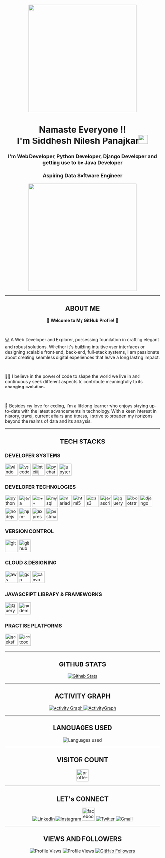 <!DOCTYPE html>
<html lang="en">
<head>
  <meta charset="UTF-8">
  <meta name="viewport" content="width=device-width, initial-scale=1.0">
  <!-- <link rel="stylesheet" href="styles.css"> -->
</head>
<body>
  <!-- Your Profile Header -->
  <p align="center">
    <img src="https://img.freepik.com/free-vector/hand-drawn-web-developers_23-2148819604.jpg?size=626&ext=jpg&ga=GA1.2.169013041.1692602861&semt=ais" height=350>
  </p>
  <h1 align="center">Namaste Everyone !! <br> I'm Siddhesh Nilesh Panajkar<img src="https://raw.githubusercontent.com/MartinHeinz/MartinHeinz/master/wave.gif"
      width="30px"></h1>
  <h3 align="center">I'm Web Developer, Python Developer, Django Developer and getting use to be Java Developer</h3>
  <h3 align="center">Aspiring Data Software Engineer</h3>

  <p align="center">
    <img src="https://img.freepik.com/free-vector/new-app-development-desktop_23-2148684987.jpg?size=626&ext=jpg&ga=GA1.2.169013041.1692602861&semt=ais" height=350>
  </p>

  <hr>
  
  <section class="container about-me">
    <h2 align="center">ABOUT ME</h2>
    <p align="center"> <strong>🌱 Welcome to My GitHub Profile! 🌱</strong></p><br>
    <p>💻 A Web Developer and Explorer, possessing foundation in crafting elegant and robust solutions. Whether it's building intuitive user interfaces or designing scalable front-end, back-end, full-stack systems, I am passionate about creating seamless digital experiences that leave a long lasting impact.</p> <br>
    <p>👨‍💻 I believe in the power of code to shape the world we live in and continuously seek different aspects to contribute meaningfully to its changing evolution.
    </p> <br>
    <p>🚀 Besides my love for coding, I'm a lifelong learner who enjoys staying up-to-date with the latest advancements in technology. With a keen interest in history, travel, current affairs and fitness, I strive to broaden my horizons beyond the realms of data and its analysis.
    </p>
  </section>
  
  <hr>
  <section class="container skills">
    <h2 align="center">TECH STACKS</h2>
    <p align="center">
      <h3>DEVELOPER SYSTEMS</h3>
      <a href="https://www.microsoft.com/software-download/windows11"><img src = "https://user-images.githubusercontent.com/25181517/186884150-05e9ff6d-340e-4802-9533-2c3f02363ee3.png" alt="windows11" height=40></a>
      <a href="https://code.visualstudio.com/docs"><img src = "https://user-images.githubusercontent.com/25181517/192108891-d86b6220-e232-423a-bf5f-90903e6887c3.png" alt="vscode" height=40></a>
      <a href="https://www.jetbrains.com/idea/"><img src = "https://user-images.githubusercontent.com/25181517/192108890-200809d1-439c-4e23-90d3-b090cf9a4eea.png" alt="intellij" height=40></a>
      <a href="https://www.jetbrains.com/pycharm/"><img src = "https://skillicons.dev/icons?i=pycharm" alt="pycharm" height=40></a>
      <a href="https://docs.jupyter.org/en/latest/"><img src = "https://user-images.githubusercontent.com/25181517/183914128-3fc88b4a-4ac1-40e6-9443-9a30182379b7.png" alt="jupyternotebook" height=40></a>
      <br>
      <h3>DEVELOPER TECHNOLOGIES</h3>
      <a href="https://www.python.org/doc/"><img src = "https://user-images.githubusercontent.com/25181517/183423507-c056a6f9-1ba8-4312-a350-19bcbc5a8697.png" alt="python3" height=40></a>
      <a href="https://dev.java/learn/"><img src = "https://user-images.githubusercontent.com/25181517/117201156-9a724800-adec-11eb-9a9d-3cd0f67da4bc.png" alt="java" height=40></a>
      <a href="https://learn.microsoft.com/en-us/cpp/cpp/?view=msvc-170"><img src = "https://user-images.githubusercontent.com/25181517/192106073-90fffafe-3562-4ff9-a37e-c77a2da0ff58.png" alt="c++" height=40></a>
      <a href="https://dev.mysql.com/doc/workbench/en/"><img src = "https://user-images.githubusercontent.com/25181517/183896128-ec99105a-ec1a-4d85-b08b-1aa1620b2046.png" alt="mysql" height=40></a>
      <a href="https://mariadb.org/documentation/"><img src = "https://github.com/marwin1991/profile-technology-icons/assets/136815194/3c698a4f-84e4-4849-a900-476b14311634" alt="mariadb" height=40></a>
      <a href="https://developer.mozilla.org/en-US/docs/Learn/HTML"><img src = "https://user-images.githubusercontent.com/25181517/192158954-f88b5814-d510-4564-b285-dff7d6400dad.png" alt="html5" height=40></a>
      <a href="https://developer.mozilla.org/en-US/docs/Learn/CSS"><img src = "https://user-images.githubusercontent.com/25181517/183898674-75a4a1b1-f960-4ea9-abcb-637170a00a75.png" alt="css3" height=40></a>
      <a href="https://developer.mozilla.org/en-US/docs/Learn/JavaScript"><img src = "https://user-images.githubusercontent.com/25181517/117447155-6a868a00-af3d-11eb-9cfe-245df15c9f3f.png" alt="javascript" height=40></a>
      <a href="https://api.jquery.com/"><img src = "https://skillicons.dev/icons?i=jquery" alt="jquery" height=40></a>
      <a href="https://getbootstrap.com/docs/5.3/getting-started/introduction/"><img src = "https://user-images.githubusercontent.com/25181517/183898054-b3d693d4-dafb-4808-a509-bab54cf5de34.png" alt="bootstrap5" height=40></a>
      <a href="https://docs.djangoproject.com/en/5.0/"><img src = "https://github.com/marwin1991/profile-technology-icons/assets/62091613/9bf5650b-e534-4eae-8a26-8379d076f3b4" alt="django" height=40></a>
      <a href="https://nodejs.org/en/docs"><img src="https://user-images.githubusercontent.com/25181517/183568594-85e280a7-0d7e-4d1a-9028-c8c2209e073c.png" alt="nodejs" height=40></a>
      <a href="https://docs.npmjs.com/"><img src="https://user-images.githubusercontent.com/25181517/121401671-49102800-c959-11eb-9f6f-74d49a5e1774.png" alt="npm-package-installer" height=40></a>
      <a href="https://expressjs.com/en/guide/routing.html"><img src="https://user-images.githubusercontent.com/25181517/183859966-a3462d8d-1bc7-4880-b353-e2cbed900ed6.png" alt="expressjs" height=40></a>
      <a href="https://learning.postman.com/docs/introduction/overview/"><img src="https://user-images.githubusercontent.com/25181517/192109061-e138ca71-337c-4019-8d42-4792fdaa7128.png" alt="postman" height=40></a>
      <br>
      <h3>VERSION CONTROL</h3>
      <a href="https://git-scm.com/doc"><img src="https://user-images.githubusercontent.com/25181517/192108372-f71d70ac-7ae6-4c0d-8395-51d8870c2ef0.png" alt="git" height=40></a>
      <a href="https://github.com/"><img src="https://user-images.githubusercontent.com/25181517/192108374-8da61ba1-99ec-41d7-80b8-fb2f7c0a4948.png" alt="github" height=40></a>
      <br>
      <h3>CLOUD & DESIGNING</h3>
      <a href="https://docs.aws.amazon.com/"><img src="https://user-images.githubusercontent.com/25181517/183896132-54262f2e-6d98-41e3-8888-e40ab5a17326.png" alt="aws" height=40></a>
      <a href="https://cloud.google.com/docs/?_gl=1*fv51b1*_up*MQ..&gclid=CjwKCAjwvIWzBhAlEiwAHHWgvRFq6Uz51Yg62a4ODzC85S8v6VmK79S2Cj_qaT8EVUoAOPlhdmo9NhoCUZ8QAvD_BwE&gclsrc=aw.ds"><img src="https://user-images.githubusercontent.com/25181517/183911547-990692bc-8411-4878-99a0-43506cdb69cf.png" alt="gcp" height=40></a>
      <a href="https://www.canva.com/"><img src="https://github-production-user-asset-6210df.s3.amazonaws.com/136815194/253220886-02494c7c-de6a-43a6-9293-6369696842ed.png" alt="canva" height=40></a>
      <h3>JAVASCRIPT LIBRARY & FRAMEWORKS</h3>
      <a href="https://api.jquery.com/"><img src="https://img.shields.io/badge/jquery%20-%230769AD.svg?&style=for-the-badge&logo=jquery&logoColor=white" alt="jQuery" height=40></a>
      <a href="https://www.npmjs.com/package/nodemon"><img src="https://img.shields.io/badge/NODEMON-%23323330.svg?style=for-the-badge&logo=nodemon&logoColor=%BBDEAD" alt="nodemon" height=40></a>
      <br>
      <h3>PRACTISE PLATFORMS</h3>
      <a href="https://auth.geeksforgeeks.org/user/siddhesh_panajkar"><img src = "https://img.shields.io/badge/GeeksforGeeks-2F8D46.svg?style=for-the-badge&logo=GeeksforGeeks&logoColor=white" alt="geeksforgeeks" height=40></a>
      <a href="https://leetcode.com/siddheshpanajkar/"><img src = "https://img.shields.io/badge/LeetCode-FFA116.svg?style=for-the-badge&logo=LeetCode&logoColor=white" alt="leetcode" height=40></a>
    </p>
  </section>
  
  <hr>
  
  <section class="container github-stats">
    <h2 align="center">GITHUB STATS</h2>
    <p align="center">
      <a href="#">
        <img src="https://github-readme-stats.vercel.app/api?username=SiddheshP1996&theme=vue-dark&show_icons=true&hide_border=true&count_private=true" alt="Github Stats">
      </a>
    </p>
  </section>
  
  <hr>
  
  <section class="container activity-graph">
    <h2 align="center">ACTIVITY GRAPH</h2>
    <p align="center">
      <a href="#">
        <img src="https://github-readme-activity-graph.vercel.app/graph?username=SiddheshP1996&theme=high-contrast" alt="Activity Graph">
        <img src="https://github-readme-streak-stats.herokuapp.com/?user=SiddheshP1996&theme=vue-dark&hide_border=true" alt="ActivityGraph">
      </a>
    </p>
  </section>
  
  <hr>
  
  <section class="container languages used">
    <h2 align="center">LANGUAGES USED</h2>
    <p align="center">
      <img src="https://github-readme-stats.vercel.app/api/top-langs/?username=SiddheshP1996&theme=vue-dark&show_icons=true&hide_border=true&layout=compact" alt="Languages used" align="center">
    </p>
  </section>
  
  <hr>
  
  <h2 align="center">VISITOR COUNT<br></h2>
  <p align="center">
    <img src="https://profile-counter.glitch.me/SiddheshP1996/count.svg" alt="profile-counter" height=40>
  </p>
  
  <hr>
  
  <section class="container connect">
    <h2 align="center">LET's CONNECT</h2>
    <p align="center">
      <a href="https://www.linkedin.com/in/siddhesh-panajkar/" rel="noopener noreferrer">
        <img src="https://img.icons8.com/fluent/48/000000/linkedin.png" target="_blank" alt="LinkedIn">
      </a>
      <a href="https://www.instagram.com/siddhesh.panajkar/" rel="noopener noreferrer">
        <img src="https://img.icons8.com/fluent/48/000000/instagram-new.png" target="_blank" alt="Instagram">
      </a>
      <a href="https://www.facebook.com/siddhesh.panajkar/" rel="noopener noreferrer">
        <img width="41" height="41" src="https://img.icons8.com/metro/41/228BE6/facebook-new--v2.png" alt="facebook-new--v2"/>
      </a>
      <a href="https://twitter.com/0010Panajkar" rel="noopener noreferrer">
        <img src="https://img.icons8.com/fluent/48/000000/twitter.png" target="_blank" alt="Twitter">
      </a>
      <a href="mailto:siddheshpanajkar2001@gmail.com" rel="noopener noreferrer">
        <img src="https://img.icons8.com/fluent/48/000000/gmail.png" target="_blank" alt="Gmail">
      </a>
    </p>
  </section>
  
  <hr>
  
  <section class="container views-followers">
    <h2 align="center">VIEWS AND FOLLOWERS</h2>
    <p align="center">
      <img src="https://komarev.com/ghpvc/?username=SiddheshP1996&style=flat-square" alt="Profile Views">
      <img src="https://github-views.deno.dev/api/badge/SiddheshP1996?style=classic" alt="Profile Views">
      <a href="https://github.com/SiddheshP1996=followers">
        <img src="https://img.shields.io/github/followers/SiddheshP1996=Followers&style=social" alt="GitHub Followers">
      </a>
    </p>
  </section>
  
</body>

</html>

